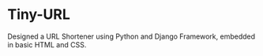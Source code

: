 # Tiny-URL
 Designed a URL Shortener using  Python and Django Framework, embedded in basic HTML and CSS.
